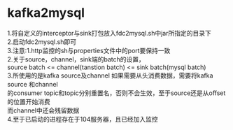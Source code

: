 # kafka2mysql
1.将自定义的interceptor与sink打包放入fdc2mysql.sh中jar所指定的目录下</br>
2.启动fdc2mysql.sh即可</br>
3.注意:1.http监控的sh与properties文件中的port要保持一致</br>
      2.关于source，channel，sink端的batch的设置，</br>
        source batch <= channel(tanstion batch) <= sink batch(mysql batch)</br>
      3.所使用的是kafka source及channel 如果需要从头消费数据，需要将kafka source 和channel</br>
       的consumer topic和topic分别重置名，否则不会生效，至于source还是从offset的位置开始消费</br>
       而channel中还会残留数据</br>
4.至于已启动的进程存在于104服务器，且已经加入监控</br>
